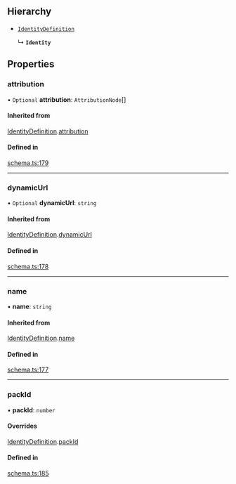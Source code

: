 ## Hierarchy

- [`IdentityDefinition`](IdentityDefinition.md)

  ↳ **`Identity`**

## Properties

### attribution

• `Optional` **attribution**: `AttributionNode`[]

#### Inherited from

[IdentityDefinition](IdentityDefinition.md).[attribution](IdentityDefinition.md#attribution)

#### Defined in

[schema.ts:179](https://github.com/coda/packs-sdk/blob/main/schema.ts#L179)

___

### dynamicUrl

• `Optional` **dynamicUrl**: `string`

#### Inherited from

[IdentityDefinition](IdentityDefinition.md).[dynamicUrl](IdentityDefinition.md#dynamicurl)

#### Defined in

[schema.ts:178](https://github.com/coda/packs-sdk/blob/main/schema.ts#L178)

___

### name

• **name**: `string`

#### Inherited from

[IdentityDefinition](IdentityDefinition.md).[name](IdentityDefinition.md#name)

#### Defined in

[schema.ts:177](https://github.com/coda/packs-sdk/blob/main/schema.ts#L177)

___

### packId

• **packId**: `number`

#### Overrides

[IdentityDefinition](IdentityDefinition.md).[packId](IdentityDefinition.md#packid)

#### Defined in

[schema.ts:185](https://github.com/coda/packs-sdk/blob/main/schema.ts#L185)

